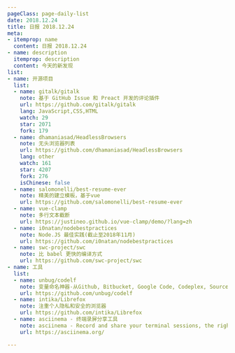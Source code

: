 ```yaml
---
pageClass: page-daily-list
date: 2018.12.24
title: 日报 2018.12.24
meta:
- itemprop: name
  content: 日报 2018.12.24
- name: description
  itemprop: description
  content: 今天的新发现
list:
- name: 开源项目
  list:
  - name: gitalk/gitalk
    note: 基于 GitHub Issue 和 Preact 开发的评论插件
    url: https://github.com/gitalk/gitalk
    lang: JavaScript,CSS,HTML
    watch: 29
    star: 2071
    fork: 179
  - name: dhamaniasad/HeadlessBrowsers
    note: 无头浏览器列表
    url: https://github.com/dhamaniasad/HeadlessBrowsers
    lang: other
    watch: 161
    star: 4207
    fork: 276
    isChinese: false
  - name: salomonelli/best-resume-ever
    note: 精美的建立模板，基于vue
    url: https://github.com/salomonelli/best-resume-ever
  - name: vue-clamp
    note: 多行文本截断
    url: https://justineo.github.io/vue-clamp/demo/?lang=zh
  - name: i0natan/nodebestpractices
    note: Node.JS 最佳实践(截止至2018年11月)
    url: https://github.com/i0natan/nodebestpractices
  - name: swc-project/swc
    note: 比 babel 更快的编译方式
    url: https://github.com/swc-project/swc
- name: 工具
  list:
  - name: unbug/codelf
    note: 变量命名神器-从Github, Bitbucket, Google Code, Codeplex, Sourceforge, Fedora Project, GitLab 搜集的真实命名方式
    url: https://github.com/unbug/codelf
  - name: intika/Librefox
    note: 注重个人隐私和安全的浏览器
    url: https://github.com/intika/Librefox
  - name: asciinema - 终端录屏分享工具
    note: asciinema - Record and share your terminal sessions, the right way
    url: https://asciinema.org/

---
```


<daily-list v-bind="$page.frontmatter"/>